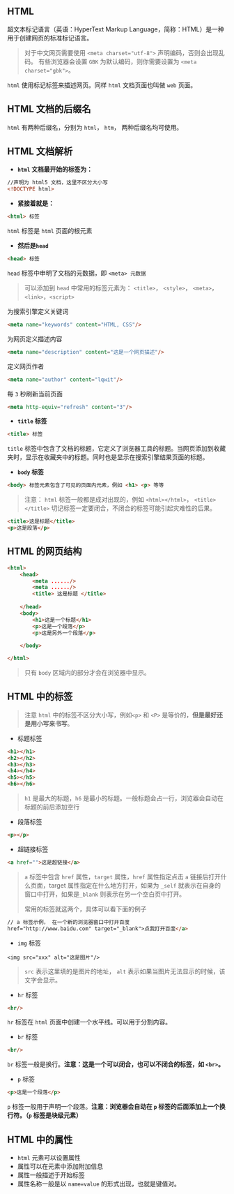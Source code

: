 ## HTML

超文本标记语言（英语：HyperText Markup Language，简称：HTML）是一种用于创建网页的标准标记语言。


> 对于中文网页需要使用 `<meta charset="utf-8">` 声明编码，否则会出现乱码。
> 有些浏览器会设置 `GBK` 为默认编码，则你需要设置为 `<meta charset="gbk">`。

`html` 使用标记标签来描述网页。同样 `html` 文档页面也叫做 `web` 页面。


## HTML 文档的后缀名

`html` 有两种后缀名，分别为 `html`， `htm`， 两种后缀名均可使用。


## HTML 文档解析

 - **`html` 文档最开始的标签为：**

```html
//声明为 html5 文档，这里不区分大小写
<!DOCTYPE html>

```

- **紧接着就是：**

```html
<html> 标签
```

`html` 标签是 `html` 页面的根元素

- **然后是`head`**

```html
<head> 标签
```

`head` 标签中申明了文档的元数据，即 `<meta> 元数据`

> 可以添加到 `head` 中常用的标签元素为：
> `<title>`， `<style>`， `<meta>`，`<link>`，`<script>`


为搜索引擎定义关键词

```html
<meta name="keywords" content="HTML, CSS"/>
```

为网页定义描述内容

```html
<meta name="description" content="这是一个网页描述"/>
```

定义网页作者

```html
<meta name="author" content="lqwit"/>
```

每 `3` 秒刷新当前页面

```html
<meta http-equiv="refresh" content="3"/>
```

- **`title` 标签**

```html
<title> 标签
```

`title` 标签中包含了文档的标题，它定义了浏览器工具的标题。当网页添加到收藏夹时，显示在收藏夹中的标题。同时也是显示在搜索引擎结果页面的标题。

- **`body` 标签**

```html
<body> 标签元素包含了可见的页面内元素，例如 <h1> <p> 等等
```


> 注意： `html` 标签一般都是成对出现的，例如 `<html></html>`， `<title></title>`
> 切记标签一定要闭合，不闭合的标签可能引起灾难性的后果。

```html
<title>这是标题</title>
<p>这是段落</p>
```

## HTML 的网页结构

```html
<html>
	<head>
		<meta ....../>
		<meta ....../>
		<title> 这是标题 </title>
	
	</head>
	<body>
		<h1>这是一个标题</h1>
		<p>这是一个段落</p>
		<p>这是另外一个段落</p>
	
	</body>

</html>

```

> 只有 `body` 区域内的部分才会在浏览器中显示。


## HTML 中的标签

> 注意 `html` 中的标签不区分大小写，例如`<p>` 和 `<P>` 是等价的，**但是最好还是用小写来书写**。

- 标题标签

```html
<h1></h1>
<h2></h2>
<h3></h3>
<h4></h4>
<h5></h5>
<h6></h6>
```

> `h1` 是最大的标题，`h6` 是最小的标题。一般标题会占一行，浏览器会自动在标题的前后添加空行

- 段落标签

```html
<p></p>
```

- 超链接标签

```html
<a href="">这是超链接</a>
```

> `a` 标签中包含 `href` 属性，`target` 属性，`href` 属性指定点击 `a` 链接后打开什么页面，target 属性指定在什么地方打开，如果为 `_self` 就表示在自身的窗口中打开，如果是`_blank` 则表示在另一个空白页中打开。
> 
> 常用的标签就这两个，具体可以看下面的例子

```html
// a 标签示例， 在一个新的浏览器窗口中打开百度
href="http://www.baidu.com" target="_blank">点我打开百度</a>

```

- `img` 标签

```
<img src="xxx" alt="这是图片"/>
```

> `src` 表示这里填的是图片的地址， `alt` 表示如果当图片无法显示的时候，该文字会显示。

- `hr` 标签

```html
<hr/>
```

`hr` 标签在 `html` 页面中创建一个水平线。可以用于分割内容。

- `br` 标签

```html
<br/>
```

`br` 标签一般是换行。**注意：这是一个可以闭合，也可以不闭合的标签，如 `<br>`。**

- `p` 标签

```html
<p>这是一个段落</p>
```

`p` 标签一般用于声明一个段落。**注意：浏览器会自动在 `p` 标签的后面添加上一个换行符。（`p` 标签是块级元素）**


## HTML 中的属性

- `html` 元素可以设置属性
- 属性可以在元素中添加附加信息
- 属性一般描述于开始标签
- 属性名称一般是以 `name=value` 的形式出现，也就是键值对。
















